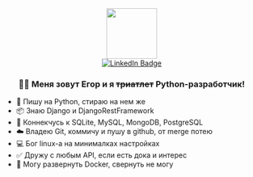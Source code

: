 <div id="header" align="center">
  <img src="https://media.giphy.com/media/lP8xu5t2DLGG045H8F/giphy.gif" width="100"/>


<div id="badges" align="center">
    <a href="https://www.linkedin.com/in/egor-datsishin/">
  <img src="https://img.shields.io/badge/LinkedIn-blue?logo=linkedin&logoColor=white&style=for-the-badge" alt="LinkedIn Badge"/>
  </a>
</div>

<img src="https://komarev.com/ghpvc/?username=datsishin&style=flat-square&color=blue" alt=""/>
  
<!--    Добро пожаловать!
  <img src="https://media.giphy.com/media/hvRJCLFzcasrR4ia7z/giphy.gif" width="30px"/> -->
<!-- 
  <div align="center">
  <img src="https://media.giphy.com/media/dWesBcTLavkZuG35MI/giphy.gif" width="600" height="300"/> -->
<!-- </div> -->
  ###
  ### :man_technologist: Меня зовут Егор и я <del>триатлет</del> Python-разработчик!
  
 </div>
<ul>
  <li>🐍 Пишу на Python, стираю на нем же</li>
<li>📦 Знаю Django и DjangoRestFramework</li>
<li>🔗 Коннекчусь к SQLite, MySQL, MongoDB, PostgreSQL</li>
<li>☁️ Владею Git, коммичу и пушу в github, от merge потею </li>
<li>💻 Бог linux-а на минималках настройках</li>
<li>✅ Дружу с любым API, если есть дока и интерес</li>
<li>🐳 Могу развернуть Docker, свернуть не могу</li>
</ul>
